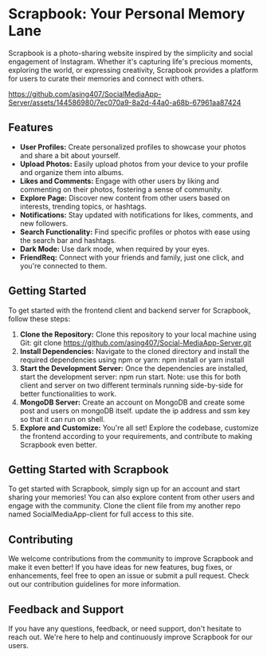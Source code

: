 # Scrapbook: Your Personal Memory Lane

Scrapbook is a photo-sharing website inspired by the simplicity and social engagement of Instagram. Whether it's capturing life's precious moments, exploring the world, or expressing creativity, Scrapbook provides a platform for users to curate their memories and connect with others.



https://github.com/asing407/SocialMediaApp-Server/assets/144586980/7ec070a9-8a2d-44a0-a68b-67961aa87424




## Features
- **User Profiles:** Create personalized profiles to showcase your photos and share a bit about yourself.
- **Upload Photos:** Easily upload photos from your device to your profile and organize them into albums.
- **Likes and Comments:** Engage with other users by liking and commenting on their photos, fostering a sense of community.
- **Explore Page:** Discover new content from other users based on interests, trending topics, or hashtags.
- **Notifications:** Stay updated with notifications for likes, comments, and new followers.
- **Search Functionality:** Find specific profiles or photos with ease using the search bar and hashtags.
- **Dark Mode:** Use dark mode, when required by your eyes.
- **FriendReq:** Connect with your friends and family, just one click, and you're connected to them.

## Getting Started

To get started with the frontend client and backend server for Scrapbook, follow these steps:

1. **Clone the Repository:** Clone this repository to your local machine using Git: git clone https://github.com/asing407/Social-MediaApp-Server.git
2. **Install Dependencies:** Navigate to the cloned directory and install the required dependencies using npm or yarn: npm install or yarn install
3. **Start the Development Server:** Once the dependencies are installed, start the development server: npm run start. Note: use this for both client and server on two different terminals running side-by-side for better functionalities to work.
4. **MongoDB Server:** Create an account on MongoDB and create some post and users on mongoDB itself. update the ip address and ssm key so that it can run on shell. 
5. **Explore and Customize:** You're all set! Explore the codebase, customize the frontend according to your requirements, and contribute to making Scrapbook even better.

## Getting Started with Scrapbook
To get started with Scrapbook, simply sign up for an account and start sharing your memories! You can also explore content from other users and engage with the community. Clone the client file from my another repo named SocialMediaApp-client for full access to this site. 



## Contributing
We welcome contributions from the community to improve Scrapbook and make it even better! If you have ideas for new features, bug fixes, or enhancements, feel free to open an issue or submit a pull request. Check out our contribution guidelines for more information.

## Feedback and Support
If you have any questions, feedback, or need support, don't hesitate to reach out. We're here to help and continuously improve Scrapbook for our users.


